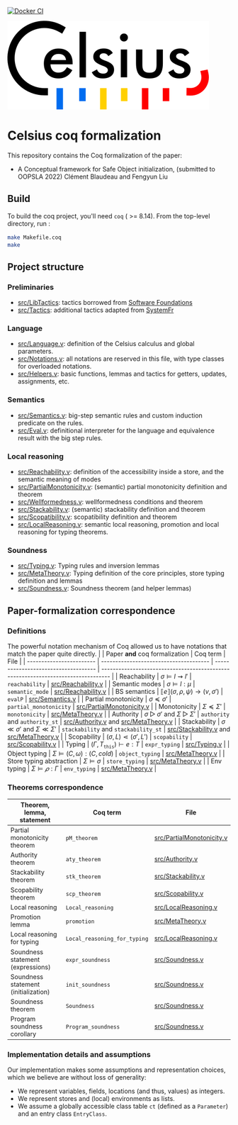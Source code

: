 [![Docker CI](https://github.com/clementblaudeau/celsius/workflows/Docker%20CI/badge.svg?branch=master)](https://github.com/clementblaudeau/celsius/actions?query=workflow:"Docker%20CI")

![Celsius logo](https://github.com/clementblaudeau/celsius/blob/master/logo.png)

# Celsius coq formalization

This repository contains the Coq formalization of the paper:
* A Conceptual framework for Safe Object initialization, (submitted to OOPSLA 2022)
  Clément Blaudeau and Fengyun Liu

## Build

To build the coq project, you'll need `coq` ( >= 8.14). From the top-level directory, run :
```sh
make Makefile.coq
make
```
## Project structure

### Preliminaries
* [src/LibTactics](src/LibTactics.v): tactics borrowed from [Software Foundations](https://www.cis.upenn.edu/~cis500/cis500-f17/sf/plf-current/LibTactics.html)
* [src/Tactics](src/Tactics.v): additional tactics adapted from [SystemFr](https://github.com/epfl-lara/SystemFR)

### Language
* [src/Language.v](src/Language.v): definition of the Celsius calculus and global parameters.
* [src/Notations.v](src/Notations.v): all notations are reserved in this file, with type classes for overloaded notations.
* [src/Helpers.v](src/Helpers.v): basic functions, lemmas and tactics for getters, updates, assignments, etc.

### Semantics
* [src/Semantics.v](src/Semantics.v): big-step semantic rules and custom induction predicate on the rules.
* [src/Eval.v](src/Eval.v): definitional interpreter for the language and equivalence result with the big step rules.

### Local reasoning
* [src/Reachability.v](src/Reachability.v): definition of the accessibility inside a store, and the semantic meaning of modes
* [src/PartialMonotonicity.v](src/PartialMonotonicity.v): (semantic) partial monotonicity definition and theorem
* [src/Wellformedness.v](src/Wellformedness.v): wellformedness conditions and theorem
* [src/Stackability.v](src/Stackability.v): (semantic) stackability definition and theorem
* [src/Scopatibility.v](src/Scopatibility.v): scopatibility definition and theorem
* [src/LocalReasoning.v](src/LocalReasoning.v): semantic local reasoning, promotion and local reasoning for typing theorems.

### Soundness
* [src/Typing.v](src/Typing.v): Typing rules and inversion lemmas
* [src/MetaTheory.v](src/MetaTheory.v): Typing definition of the core principles, store typing definition and lemmas
* [src/Soundness.v](src/Soundness.v): Soundness theorem (and helper lemmas)


## Paper-formalization correspondence

### Definitions
The powerful notation mechanism of Coq allowed us to have notations that match the paper quite directly.
|                          | Paper **and** coq formalization        | Coq term                             | File                                                                              |
| ------------------------ | -------------------------------------- | ------------------------------------ | --------------------------------------------------------------------------------- |
| Reachability             | $\sigma ⊨ l ⇝ l'$                      | `reachability`                       | [src/Reachability.v](src/Reachability.v)                                          |
| Semantic modes           | $\sigma ⊨ l : \mu$                     | `semantic_mode`                      | [src/Reachability.v](src/Reachability.v)                                          |
| BS semantics             | $⟦e⟧(σ, ρ, ψ) \longrightarrow (v, σ')$ | `evalP`                              | [src/Semantics.v](src/Semantics.v)                                                |
| Partial monotonicity     | $σ \preceq σ'$                         | `partial_monotonicity`               | [src/PartialMonotonicity.v](src/PartialMonotonicity.v)                            |
| Monotonicity             | $Σ ≼ Σ'$                               | `monotonicity`                       | [src/MetaTheory.v](src/MetaTheory.v)                                              |
| Authority                | $σ ▷ σ'$ and $Σ ▷ Σ'$                  | `authority` and `authority_st`       | [src/Authority.v](src/Authority.v) and [src/MetaTheory.v](src/MetaTheory.v)       |
| Stackability             | $σ ≪ σ'$ and $Σ ≪ Σ'$                  | `stackability` and `stackability_st` | [src/Stackability.v](src/Stackability.v) and [src/MetaTheory.v](src/MetaTheory.v) |
| Scopability              | $(σ,L)⋖(σ',L')$                        | `scopability`                        | [src/Scopability.v](src/Scopability.v)                                            |
| Typing                   | $(Γ,T_\mathtt{this})⊢e:T$              | `expr_typing`                        | [src/Typing.v](src/Typing.v)                                                      |
| Object typing            | $Σ⊨(C,ω):(C, cold)$                    | `object_typing`                      | [src/MetaTheory.v](src/MetaTheory.v)                                              |
| Store typing abstraction | $Σ⊨σ$                                  | `store_typing`                       | [src/MetaTheory.v](src/MetaTheory.v)                                              |
| Env typing               | $Σ⊨𝜌:Γ$                                | `env_typing`                         | [src/MetaTheory.v](src/MetaTheory.v)                                              |

### Theorems correspondence
| Theorem, lemma, statement            | Coq term                     | File                                                   |
| ------------------------------------ | ---------------------------- | ------------------------------------------------------ |
| Partial monotonicity theorem         | `pM_theorem`                 | [src/PartialMonotonicity.v](src/PartialMonotonicity.v) |
| Authority theorem                    | `aty_theorem`                | [src/Authority.v](src/Authority.v)                     |
| Stackability theorem                 | `stk_theorem`                | [src/Stackability.v](srv/Stackability.v)               |
| Scopability theorem                  | `scp_theorem`                | [src/Scopability.v](srv/Scopability.v)                 |
| Local reasoning                      | `Local_reasoning`            | [src/LocalReasoning.v](src/LocalReasoning.v)           |
| Promotion lemma                      | `promotion`                  | [src/MetaTheory.v](src/MetaTheory.v)                   |
| Local reasoning for typing           | `Local_reasoning_for_typing` | [src/LocalReasoning.v](src/LocalReasoning.v)           |
| Soundness statement (expressions)    | `expr_soundness`             | [src/Soundness.v](src/Soundness.v)                     |
| Soundness statement (initialization) | `init_soundness`             | [src/Soundness.v](src/Soundness.v)                     |
| Soundness theorem                    | `Soundness`                  | [src/Soundness.v](src/Soundness.v)                     |
| Program soundness corollary          | `Program_soundness`          | [src/Soundness.v](src/Soundness.v)                     |

### Implementation details and assumptions
Our implementation makes some assumptions and representation choices, which we believe are without loss of generality:
* We represent variables, fields, locations (and thus, values) as integers.
* We represent stores and (local) environments as lists.
* We assume a globally accessible class table `ct` (defined as a `Parameter`) and an entry class `EntryClass`.

